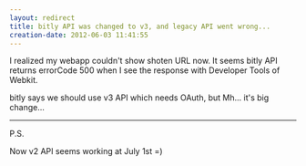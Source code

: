 ```yaml
---
layout: redirect
title: bitly API was changed to v3, and legacy API went wrong...
creation-date: 2012-06-03 11:41:55
---
```

I realized my webapp couldn't show shoten URL now.
It seems bitly API returns errorCode 500
when I see the response with Developer Tools of Webkit.

bitly says we should use v3 API which needs OAuth, but Mh... it's big change...

----
P.S.

Now v2 API seems working at July 1st =)
